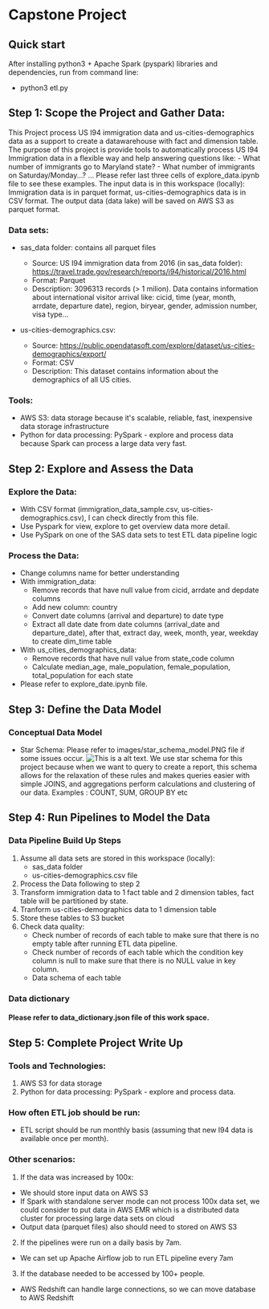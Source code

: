 # Capstone Project

## Quick start
After installing python3 + Apache Spark (pyspark) libraries and dependencies, run from command line:
- python3 etl.py

## Step 1: Scope the Project and Gather Data:
This Project process US I94 immigration data and us-cities-demographics data as a support to create a datawarehouse with fact and dimension table.
The purpose of this project is provide tools to automatically process US I94 Immigration data in a flexible way and help answering questions like:
    - What number of immigrants go to Maryland state?
    - What number of immigrants on Saturday/Monday...?
    ...
    Please refer last three cells of explore_data.ipynb file to see these examples.
The input data is in this workspace (locally): Immigration data is in parquet format, us-cities-demographics data is in CSV format. 
The output data (data lake) will be saved on AWS S3 as parquet format.

### Data sets:
- sas_data folder: contains all parquet files
    - Source: US I94 immigration data from 2016 (in sas_data folder): https://travel.trade.gov/research/reports/i94/historical/2016.html
    - Format: Parquet
    - Description: 3096313 records (> 1 milion). Data contains information about international visitor arrival like: cicid, time (year, month, arrdate, departure date), region, biryear, gender, admission number, visa type...

- us-cities-demographics.csv:
    - Source: https://public.opendatasoft.com/explore/dataset/us-cities-demographics/export/
    - Format: CSV
    - Description: This dataset contains information about the demographics of all US cities.
### Tools:
- AWS S3: data storage because it's scalable, reliable, fast, inexpensive data storage infrastructure
- Python for data processing: PySpark - explore and process data because Spark can process a large data very fast.
## Step 2: Explore and Assess the Data
### Explore the Data:
- With CSV format (immigration_data_sample.csv, us-cities-demographics.csv), I can check directly from this file.
- Use Pyspark for view, explore to get overview data more detail.
- Use PySpark on one of the SAS data sets to test ETL data pipeline logic
### Process the Data:
- Change columns name for better understanding
- With immigration_data: 
    - Remove records that have null value from cicid, arrdate and depdate columns
    - Add new column: country
    - Convert date columns (arrival and departure) to date type
    - Extract all date date from date columns (arrival_date and departure_date), after that, extract day, week, month, year, weekday to create dim_time table
- With us_cities_demographics_data:
    - Remove records that have null value from state_code column
    - Calculate median_age, male_population, female_population, total_population for each state
- Please refer to explore_date.ipynb file.
## Step 3: Define the Data Model    
### Conceptual Data Model
- Star Schema:
Please refer to images/star_schema_model.PNG file if some issues occur.
![This is a alt text.](https://drive.google.com/file/d/1dYezndrpf1Dr8Joc6OQpnHfGnteHJHLv/view?usp=sharing "This is a star schema model image.")
We use star schema for this project because when we want to query to create a report, this schema allows for the relaxation of these rules and makes queries easier with simple JOINS, and aggregations perform calculations and clustering of our data. Examples : COUNT, SUM, GROUP BY etc
## Step 4: Run Pipelines to Model the Data
### Data Pipeline Build Up Steps
1. Assume all data sets are stored in this workspace (locally):
    - sas_data folder
    - us-cities-demographics.csv file
2. Process the Data following to step 2
3. Transform immigration data to 1 fact table and 2 dimension tables, fact table will be partitioned by state.
4. Tranform us-cities-demographics data to 1 dimension table
5. Store these tables to S3 bucket
6. Check data quality: 
    - Check number of records of each table to make sure that there is no empty table after running ETL data pipeline.
    - Check number of records of each table which the condition key column is null to make sure that there is no NULL value in key column.
    - Data schema of each table
### Data dictionary
#### Please refer to data_dictionary.json file of this work space.
## Step 5: Complete Project Write Up
### Tools and Technologies:
1. AWS S3 for data storage
2. Python for data processing: PySpark - explore and process data.
### How often ETL job should be run:
- ETL script should be run monthly basis (assuming that new I94 data is available once per month).
### Other scenarios:
1. If the data was increased by 100x:
- We should store input data on AWS S3
- If Spark with standalone server mode can not process 100x data set, we could consider to put data in AWS EMR which is a distributed data cluster for processing large data sets on cloud
- Output data (parquet files) also should need to stored on AWS S3
2. If the pipelines were run on a daily basis by 7am.
- We can set up Apache Airflow job to run ETL pipeline every 7am 
3. If the database needed to be accessed by 100+ people.
- AWS Redshift can handle large connections, so we can move database to AWS Redshift











